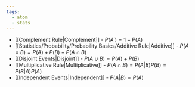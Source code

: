 ```yaml
---
tags:
  - atom
  - stats
---
```

- [[Complement Rule|Complement]] - $P(A') = 1 - P(A)$
- [[Statistics/Probability/Probability Basics/Additive Rule|Additive]] - $P(A \cup B) = P(A) + P(B) - P(A \cap B)$
- [[Disjoint Events|Disjoint]] - $P(A \cup B) = P(A) + P(B)$
- [[Multiplicative Rule|Multiplicative]] - $P(A \cap B) = P(A|B)P(B) = P(B|A)P(A)$
- [[Independent Events|Independent]] - $P(A|B) = P(A)$
